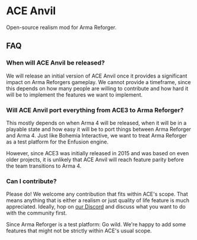 # ACE Anvil

Open-source realism mod for Arma Reforger.


## FAQ

### When will ACE Anvil be released?

We will release an initial version of ACE Anvil once it provides a significant impact on Arma Reforgers gameplay. We cannot provide a timeframe, since this depends on how many people are willing to contribute and how hard it will be to implement the features we want to implement.


### Will ACE Anvil port everything from ACE3 to Arma Reforger?

This mostly depends on when Arma 4 will be released, when it will be in a playable state and how easy it will be to port things between Arma Reforger and Arma 4. Just like Bohemia Interactive, we want to treat Arma Reforger as a test platform for the Enfusion engine.

However, since ACE3 was initially released in 2015 and was based on even older projects, it is unlikely that ACE Anvil will reach feature parity before the team transitions to Arma 4.


### Can I contribute?

Please do! We welcome any contribution that fits within ACE's scope. That means anything that is either a realism or just quality of life feature is much appreciated. Ideally, hop on [our Discord](https://acemod.org/discord) and discuss what you want to do with the community first.

Since Arma Reforger is a test platform: Go wild. We're happy to add some features that might not be strictly within ACE's usual scope.

